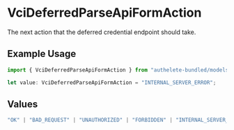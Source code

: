 # VciDeferredParseApiFormAction

The next action that the deferred credential endpoint should take.

## Example Usage

```typescript
import { VciDeferredParseApiFormAction } from "authelete-bundled/models/operations";

let value: VciDeferredParseApiFormAction = "INTERNAL_SERVER_ERROR";
```

## Values

```typescript
"OK" | "BAD_REQUEST" | "UNAUTHORIZED" | "FORBIDDEN" | "INTERNAL_SERVER_ERROR"
```